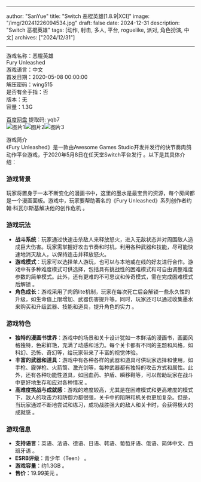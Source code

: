
---
author: "SanYue"
title: "Switch 恶棍英雄[1.8.9|XCI]"
image: "/img/20241226094534.jpg"
draft: false
date: 2024-12-31
description: "Switch 恶棍英雄"
tags: [动作, 射击, 多人, 平台, roguelike, 派对, 角色扮演, 中文]
archives: ["2024/12/31"]

---

游戏名称：恶棍英雄   
Fury Unleashed    
游戏语言：中文  
首发日期：2020-05-08 00:00:00  
解压密码：wing515  
是否有金手指：否  
版本：无   
容量：1.3G

[百度网盘](https://pan.baidu.com/s/1ZcDhK9L_6lPLpOMO8hAwDA) 提取码: yqb7  
![图片1](/img/4a19ee.jpg)![图片2](/img/f4f9ed.jpg)![图片3](/img/fd6c0d.jpg)  

游戏简介  
《Fury Unleashed》是一款由Awesome Games Studio开发并发行的快节奏肉鸽动作平台游戏，于2020年5月8日在任天堂Switch平台发行 。以下是其具体介绍：

### 游戏背景
玩家将置身于一本不断变化的漫画书中，这里的墨水是最宝贵的资源，每个房间都是一个漫画面板。游戏中，玩家要帮助著名的《Fury Unleashed》系列创作者约翰·科瓦尔斯基解决他的创作危机 。

### 游戏玩法
- **战斗系统**：玩家通过快速击杀敌人来释放怒火，进入无敌状态并对周围敌人造成巨大伤害。玩家需掌握好攻击节奏和时机，利用各种武器和技能，尽可能快速地消灭敌人，以保持连击并释放怒火。
- **游戏模式**：玩家可以选择单人游玩，也可以与本地或在线的好友进行合作。游戏中有多种难度模式可供选择，包括具有挑战性的困难模式和可自由调整难度参数的简单模式。此外，还有更难的不可思议和传奇模式，需在完成困难模式后解锁 。
- **角色成长**：游戏采用了肉鸽lite机制，玩家在每次死亡后会解锁一些永久性的升级，如生命值上限增加、武器伤害提升等。同时，玩家还可以通过收集墨水来购买和升级武器、技能和道具，提升角色的实力 。

### 游戏特色
- **独特的漫画书世界**：游戏中的场景和关卡设计犹如一本鲜活的漫画书，画面风格独特，色彩鲜艳，充满了动感和活力。每个关卡都有不同的主题和风格，如科幻、恐怖、奇幻等，给玩家带来了丰富的视觉体验。
- **丰富的武器和道具**：游戏中有各种各样的武器和道具可供玩家选择和使用，如手枪、霰弹枪、火箭筒、激光剑等，每种武器都有独特的攻击方式和属性。此外，还有各种功能性道具，如回血药、护盾、瞬移鞋等，可以帮助玩家在战斗中更好地生存和应对各种情况 。
- **高难度挑战与成就感**：游戏的难度较高，尤其是在困难模式和更高难度的模式下，敌人的攻击力和防御力都很强，关卡中的陷阱和机关也更加复杂。但是，当玩家通过不断地尝试和练习，成功战胜强大的敌人和关卡时，会获得极大的成就感 。

### 游戏信息
- **支持语言**：英语、法语、德语、日语、韩语、葡萄牙语、俄语、简体中文、西班牙语 。
- **ESRB评级**：青少年（Teen） 。
- **游戏容量**：约1.3GB 。
- **售价**：19.99美元 。
